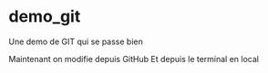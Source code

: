 # demo_git
Une demo de GIT qui se passe bien

Maintenant on modifie depuis GitHub
Et depuis le terminal en local

